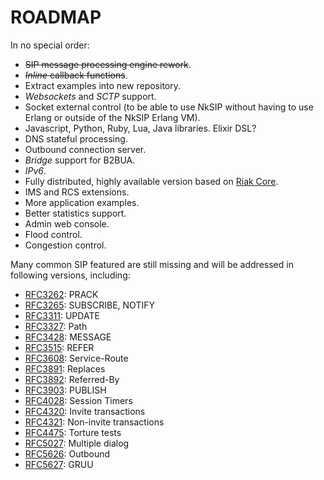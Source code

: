 ROADMAP
=======

In no special order:

* ~~SIP message processing engine rework~~.
* ~~_Inline_ callback functions~~.
* Extract examples into new repository.
* _Websockets_ and _SCTP_ support.
* Socket external control (to be able to use NkSIP without having to use Erlang or outside of the NkSIP Erlang VM).
* Javascript, Python, Ruby, Lua, Java libraries. Elixir DSL?
* DNS stateful processing.
* Outbound connection server.
* _Bridge_ support for B2BUA.
* _IPv6_.
* Fully distributed, highly available version based on [Riak Core](https://github.com/basho/riak_core).
* IMS and RCS extensions.
* More application examples.
* Better statistics support.
* Admin web console.
* Flood control.
* Congestion control.


Many common SIP featured are still missing and will be addressed in following versions, including:

* [RFC3262](http://tools.ietf.org/html/rfc3262): PRACK
* [RFC3265](http://tools.ietf.org/html/rfc3265): SUBSCRIBE, NOTIFY
* [RFC3311](http://tools.ietf.org/html/rfc3311): UPDATE
* [RFC3327](http://tools.ietf.org/html/rfc3327): Path
* [RFC3428](http://tools.ietf.org/html/rfc3428): MESSAGE
* [RFC3515](http://tools.ietf.org/html/rfc3515): REFER
* [RFC3608](http://tools.ietf.org/html/rfc3608): Service-Route
* [RFC3891](http://tools.ietf.org/html/rfc3891): Replaces
* [RFC3892](http://tools.ietf.org/html/rfc3892): Referred-By
* [RFC3903](http://tools.ietf.org/html/rfc3903): PUBLISH
* [RFC4028](http://tools.ietf.org/html/rfc4028): Session Timers
* [RFC4320](http://tools.ietf.org/html/rfc4320): Invite transactions
* [RFC4321](http://tools.ietf.org/html/rfc4321): Non-invite transactions
* [RFC4475](http://tools.ietf.org/html/rfc4475): Torture tests
* [RFC5027](http://tools.ietf.org/html/rfc5057): Multiple dialog
* [RFC5626](http://tools.ietf.org/html/rfc5626): Outbound
* [RFC5627](http://tools.ietf.org/html/rfc5626): GRUU






